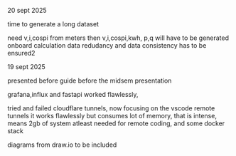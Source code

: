 

20 sept 2025

time to generate a long dataset

need v,i,cospi from meters
then v,i,cospi,kwh, p,q will have to be generated onboard calculation
data redudancy and data consistency has to be ensured2



19 sept 2025

presented before guide before the midsem presentation

grafana,influx and fastapi worked flawlessly, 

tried and failed cloudflare tunnels, now focusing on the vscode remote tunnels
it works flawlessly but consumes lot of memory, that is intense, means 2gb of system atleast needed for remote coding, and some docker stack

diagrams from draw.io to be included

